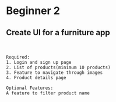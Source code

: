 # Beginner 2

## __Create UI for a furniture app__
<br>

```
Required:
1. Login and sign up page
2. List of products(minimum 10 products)
3. Feature to navigate through images
4. Product details page
```
```
Optional Features:
A feature to filter product name
```
